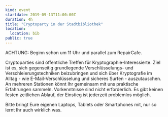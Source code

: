 ```yaml
---
kind: event
startdate: 2019-09-13T11:00:00Z
duration: 4h
title: "Cryptoparty in der Stadtbibliothek"
location:
  location: bib
public: true
---
```

ACHTUNG: Beginn schon um 11 Uhr und parallel zum RepairCafe.

Cryptoparties sind öffentliche Treffen für Kryptographie-Interessierte.
Ziel ist es, sich gegenseitig grundlegende Verschlüsselungs- und Verschleierungstechniken beizubringen und sich über Kryptografie im Alltag - wie E-Mail-Verschlüsselung und sicheres Surfen - auszutauschen. 
An mehreren Stationen könnt Ihr gemeinsam mit uns praktische Erfahrungen sammeln. 
Vorkenntnisse sind nicht erforderlich. Es gibt keinen festen zeitlichen Ablauf, der Einstieg ist jederzeit problemlos möglich. 

Bitte bringt Eure eigenen Laptops, Tablets oder Smartphones mit, nur so lernt Ihr auch wirklich was.
